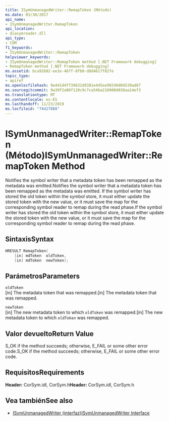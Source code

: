 ```yaml
---
title: ISymUnmanagedWriter::RemapToken (Método)
ms.date: 03/30/2017
api_name:
- ISymUnmanagedWriter.RemapToken
api_location:
- diasymreader.dll
api_type:
- COM
f1_keywords:
- ISymUnmanagedWriter::RemapToken
helpviewer_keywords:
- ISymUnmanagedWriter::RemapToken method [.NET Framework debugging]
- RemapToken method [.NET Framework debugging]
ms.assetid: bca92682-ee1e-467f-8fb0-d8d4617f82fe
topic_type:
- apiref
ms.openlocfilehash: 9e441d4ff39632d9381e445ee99249d04539ad87
ms.sourcegitcommit: 9a39f2a06f110c9c7ca54ba216900d038aa14ef3
ms.translationtype: MT
ms.contentlocale: es-ES
ms.lasthandoff: 11/23/2019
ms.locfileid: "74427888"
---
```

# <a name="isymunmanagedwriterremaptoken-method"></a><span data-ttu-id="44cea-102">ISymUnmanagedWriter::RemapToken (Método)</span><span class="sxs-lookup"><span data-stu-id="44cea-102">ISymUnmanagedWriter::RemapToken Method</span></span>
<span data-ttu-id="44cea-103">Notifies the symbol writer that a metadata token has been remapped as the metadata was emitted.</span><span class="sxs-lookup"><span data-stu-id="44cea-103">Notifies the symbol writer that a metadata token has been remapped as the metadata was emitted.</span></span> <span data-ttu-id="44cea-104">If the symbol writer has stored the old token within the symbol store, it must either update the stored token with the new value, or it must save the map for the corresponding symbol reader to remap during the read phase.</span><span class="sxs-lookup"><span data-stu-id="44cea-104">If the symbol writer has stored the old token within the symbol store, it must either update the stored token with the new value, or it must save the map for the corresponding symbol reader to remap during the read phase.</span></span>  
  
## <a name="syntax"></a><span data-ttu-id="44cea-105">Sintaxis</span><span class="sxs-lookup"><span data-stu-id="44cea-105">Syntax</span></span>  
  
```cpp  
HRESULT RemapToken(  
    [in] mdToken  oldToken,  
    [in] mdToken  newToken);  
```  
  
## <a name="parameters"></a><span data-ttu-id="44cea-106">Parámetros</span><span class="sxs-lookup"><span data-stu-id="44cea-106">Parameters</span></span>  
 `oldToken`  
 <span data-ttu-id="44cea-107">[in] The metadata token that was remapped.</span><span class="sxs-lookup"><span data-stu-id="44cea-107">[in] The metadata token that was remapped.</span></span>  
  
 `newToken`  
 <span data-ttu-id="44cea-108">[in] The new metadata token to which `oldToken` was remapped.</span><span class="sxs-lookup"><span data-stu-id="44cea-108">[in] The new metadata token to which `oldToken` was remapped.</span></span>  
  
## <a name="return-value"></a><span data-ttu-id="44cea-109">Valor devuelto</span><span class="sxs-lookup"><span data-stu-id="44cea-109">Return Value</span></span>  
 <span data-ttu-id="44cea-110">S_OK if the method succeeds; otherwise, E_FAIL or some other error code.</span><span class="sxs-lookup"><span data-stu-id="44cea-110">S_OK if the method succeeds; otherwise, E_FAIL or some other error code.</span></span>  
  
## <a name="requirements"></a><span data-ttu-id="44cea-111">Requisitos</span><span class="sxs-lookup"><span data-stu-id="44cea-111">Requirements</span></span>  
 <span data-ttu-id="44cea-112">**Header:** CorSym.idl, CorSym.h</span><span class="sxs-lookup"><span data-stu-id="44cea-112">**Header:** CorSym.idl, CorSym.h</span></span>  
  
## <a name="see-also"></a><span data-ttu-id="44cea-113">Vea también</span><span class="sxs-lookup"><span data-stu-id="44cea-113">See also</span></span>

- [<span data-ttu-id="44cea-114">ISymUnmanagedWriter (interfaz)</span><span class="sxs-lookup"><span data-stu-id="44cea-114">ISymUnmanagedWriter Interface</span></span>](../../../../docs/framework/unmanaged-api/diagnostics/isymunmanagedwriter-interface.md)
